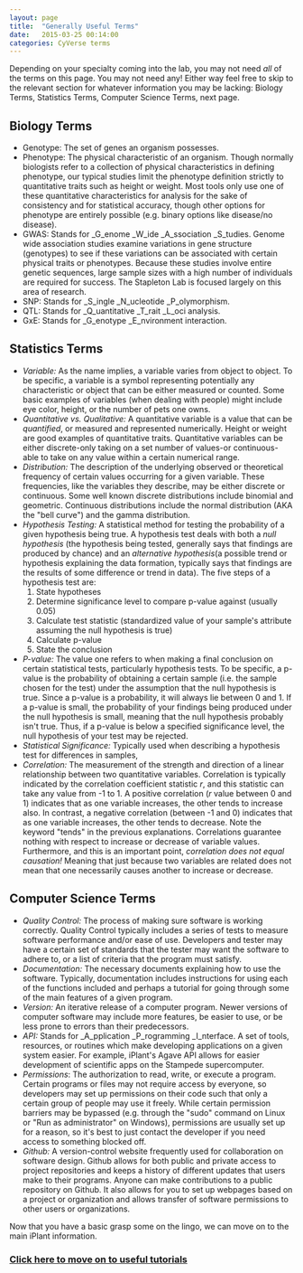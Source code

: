 ```yaml
---
layout: page
title:  "Generally Useful Terms"
date:   2015-03-25 00:14:00
categories: CyVerse terms
---
```


Depending on your specialty coming into the lab, you may not need _all_ of the terms on this page. You may not need any! Either way feel free to skip to the 
relevant section for whatever information you may be lacking: Biology Terms, Statistics Terms, Computer Science Terms, next page.

## Biology Terms

* Genotype: The set of genes an organism possesses.
* Phenotype: The physical characteristic of an organism. Though normally biologists refer to a collection of physical characteristics in defining phenotype, our typical studies limit the phenotype definition strictly to quantitative 
traits such as height or weight. Most tools only use one of these quantitative characteristics for analysis for the sake of consistency and for statistical accuracy, though other options for phenotype are entirely possible 
(e.g. binary options like disease/no disease).      
* GWAS: Stands for _G_enome _W_ide _A_ssociation _S_tudies. Genome wide association studies examine variations in gene structure (genotypes) to see if these variations can be associated with certain physical traits or phenotypes. Because these studies
involve entire genetic sequences, large sample sizes with a high number of individuals are required for success. The Stapleton Lab is focused largely on this area of research.   
* SNP: Stands for _S_ingle _N_ucleotide _P_olymorphism. 
* QTL: Stands for _Q_uantitative _T_rait _L_oci analysis. 
* GxE: Stands for _G_enotype _E_nvironment interaction. 

## Statistics Terms

* _Variable:_ As the name implies, a variable varies from object to object. To be specific, a variable is a symbol representing potentially any characteristic or object that can be either measured or counted. 
Some basic examples of variables (when dealing with people) might include eye color, height, or the number of pets one owns. 
* _Quantitative vs. Qualitative:_ A quantitative variable is a value that can be *quantified*, or measured and represented numerically. Height or weight are good examples of quantitative traits. Quantitative variables can
be either discrete-only taking on a set number of values-or continuous-able to take on any value within a certain numerical range.  
* _Distribution:_ The description of the underlying observed or theoretical frequency of certain values occurring for a given variable. These frequencies, like the variables they describe, may be
either discrete or continuous. Some well known discrete distributions include binomial and geometric. Continuous distributions include the normal distribution (AKA the "bell curve") and
the gamma distribution.
* _Hypothesis Testing:_ A statistical method for testing the probability of a given hypothesis being true. A hypothesis test deals with both a *null hypothesis* (the hypothesis being tested, generally says that findings are
produced by chance) and an *alternative hypothesis*(a possible trend or hypothesis explaining the data formation, typically says that findings are the results of some difference or trend in data). The five steps of a hypothesis test are:
	1) State hypotheses
	2) Determine significance level to compare p-value against (usually 0.05)
	3) Calculate test statistic (standardized value of your sample's attribute assuming the null hypothesis is true)
	4) Calculate p-value
	5) State the conclusion
* _P-value:_ The value one refers to when making a final conclusion on certain statistical tests, particularly hypothesis tests. To be specific, a p-value is the probability of obtaining a certain sample (i.e. the sample
chosen for the test) under the assumption that the null hypothesis is true. Since a p-value is a probability, it will always lie between 0 and 1. If a p-value is small, the probability of your findings being produced under the null hypothesis is small, meaning that the null hypothesis probably isn't true.
Thus, if a p-value is below a specified significance level, the null hypothesis of your test may be rejected.
* _Statistical Significance:_ Typically used when describing a hypothesis test for differences in samples,  
* _Correlation:_ The measurement of the strength and direction of a linear relationship between two quantitative variables. Correlation is typically indicated by the correlation coefficient statistic *r*, and this statistic can take any
value from -1 to 1. A positive correlation (*r* value between 0 and 1) indicates that as one variable increases, the other tends to increase also. In contrast, a negative correlation (between -1 and 0) indicates that
as one variable increases, the other tends to decrease. Note the keyword "tends" in the previous explanations. Correlations guarantee nothing with respect to increase or decrease of variable values. Furthermore, and
this is an important point, *correlation does not equal causation!* Meaning that just because two variables are related does not mean that one necessarily causes another to increase or decrease.

## Computer Science Terms
* _Quality Control:_ The process of making sure software is working correctly. Quality Control typically includes a series of tests to measure software performance and/or ease of use. Developers and tester may have 
a certain set of standards that the tester may want the software to adhere to, or a list of criteria that the program must satisfy. 
* _Documentation:_ The necessary documents explaining how to use the software. Typically, documentation includes instructions for using each of the functions included and perhaps a tutorial for going through
some of the main features of a given program. 
* _Version:_ An iterative release of a computer program. Newer versions of computer software may include more features, be easier to use, or be less prone to errors than their predecessors. 
* _API:_ Stands for _A_pplication _P_rogramming _I_nterface. A set of tools, resources, or routines which make developing applications on a given system easier. For example, iPlant's Agave API allows for easier development
of scientific apps on the Stampede supercomputer.
* _Permissions_: The authorization to read, write, or execute a program. Certain programs or files may not require access by everyone, so developers may set up permissions on their code such that only a certain group of people may use it freely.
While certain permission barriers may be bypassed (e.g. through the "sudo" command on Linux or "Run as administrator" on Windows), permissions are usually set up for a reason, so it's best to just contact the developer if you need access to something
blocked off. 
* _Github:_ A version-control website frequently used for collaboration on software design. Github allows for both public and private access to project repositories and keeps a history
of different updates that users make to their programs. Anyone can make contributions to a public repository on Github. It also allows for you to set up webpages based on a project or organization and allows transfer of software permissions to other users or organizations.

Now that you have a basic grasp some on the lingo, we can move on to the main iPlant information.

### [Click here to move on to useful tutorials]({{site.baseurl}}/Useful-Tutorials/)